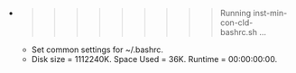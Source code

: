 * >>>>>>>>> Running inst-min-con-cld-bashrc.sh ...
  * Set common settings for ~/.bashrc.
  * Disk size = 1112240K. Space Used = 36K. Runtime = 00:00:00:00.
